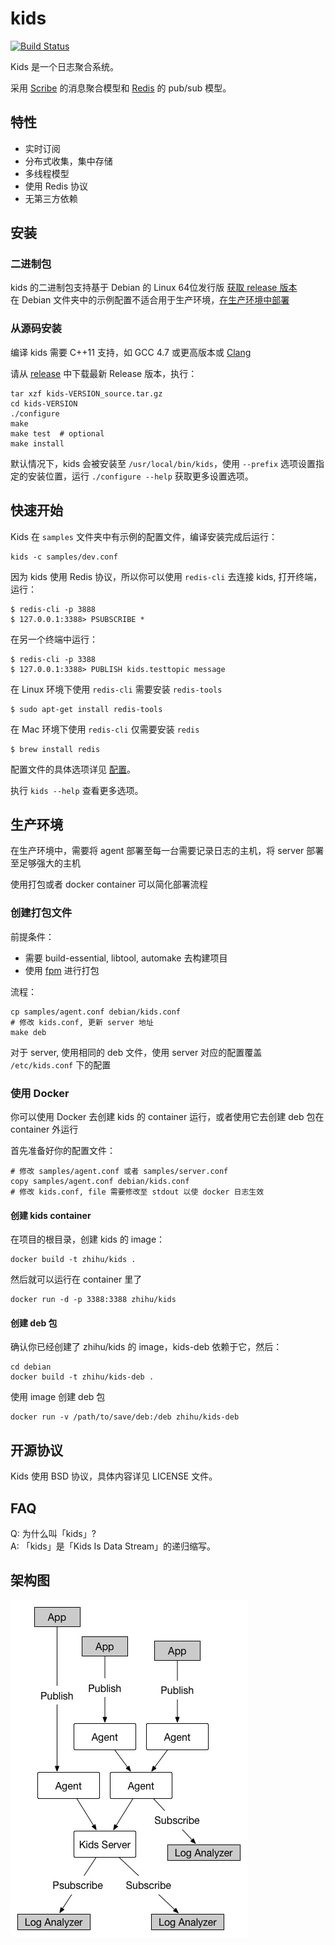 # kids

[![Build Status]][Travis CI]

Kids 是一个日志聚合系统。

采用 [Scribe](https://github.com/facebookarchive/scribe) 的消息聚合模型和 [Redis](http://redis.io/) 的 pub/sub 模型。


## 特性

* 实时订阅
* 分布式收集，集中存储
* 多线程模型
* 使用 Redis 协议
* 无第三方依赖


## 安装

### 二进制包

kids 的二进制包支持基于 Debian 的 Linux 64位发行版 [获取 release 版本](https://github.com/zhihu/kids/releases)   
在 Debian 文件夹中的示例配置不适合用于生产环境，[在生产环境中部署](#production)

### 从源码安装

编译 kids 需要 C++11 支持，如 GCC 4.7 或更高版本或 [Clang](http://clang.llvm.org)

请从 [release](https://github.com/zhihu/kids/releases) 中下载最新 Release 版本，执行：

	tar xzf kids-VERSION_source.tar.gz
	cd kids-VERSION
	./configure
	make
	make test  # optional
	make install

默认情况下，kids 会被安装至 `/usr/local/bin/kids`，使用 `--prefix` 选项设置指定的安装位置，运行 `./configure --help` 获取更多设置选项。


## 快速开始

Kids 在 `samples` 文件夹中有示例的配置文件，编译安装完成后运行：

	kids -c samples/dev.conf
	
因为 kids 使用 Redis 协议，所以你可以使用 `redis-cli` 去连接 kids, 打开终端，运行：
		
	$ redis-cli -p 3888
	$ 127.0.0.1:3388> PSUBSCRIBE *

在另一个终端中运行：
	
	$ redis-cli -p 3388
	$ 127.0.0.1:3388> PUBLISH kids.testtopic message

在 Linux 环境下使用 `redis-cli` 需要安装 `redis-tools`

	$ sudo apt-get install redis-tools
	
在 Mac 环境下使用 `redis-cli` 仅需要安装 `redis`

	$ brew install redis
	
配置文件的具体选项详见 [配置](doc/config.zh_CN.md)。

执行 `kids --help` 查看更多选项。

<a name="production"></a>
## 生产环境

在生产环境中，需要将 agent 部署至每一台需要记录日志的主机，将 server 部署至足够强大的主机

使用打包或者 docker container 可以简化部署流程

### 创建打包文件

前提条件：

* 需要 build-essential, libtool, automake 去构建项目
* 使用 [fpm](https://github.com/jordansissel/fpm) 进行打包

流程：

	cp samples/agent.conf debian/kids.conf
	# 修改 kids.conf, 更新 server 地址
	make deb

对于 server, 使用相同的 deb 文件，使用 server 对应的配置覆盖 `/etc/kids.conf` 下的配置

### 使用 Docker

你可以使用 Docker 去创建 kids 的 container 运行，或者使用它去创建 deb 包在 container 外运行

首先准备好你的配置文件：

	# 修改 samples/agent.conf 或者 samples/server.conf
	copy samples/agent.conf debian/kids.conf
	# 修改 kids.conf, file 需要修改至 stdout 以使 docker 日志生效

#### 创建 kids container

在项目的根目录，创建 kids 的 image：

	docker build -t zhihu/kids .
	
然后就可以运行在 container 里了

	docker run -d -p 3388:3388 zhihu/kids
	
#### 创建 deb 包

确认你已经创建了 zhihu/kids 的 image，kids-deb 依赖于它，然后：

	cd debian
	docker build -t zhihu/kids-deb .
	
使用 image 创建 deb 包

	docker run -v /path/to/save/deb:/deb zhihu/kids-deb


## 开源协议

Kids 使用 BSD 协议，具体内容详见 LICENSE 文件。


## FAQ

Q: 为什么叫「kids」?  
A: 「kids」是「Kids Is Data Stream」的递归缩写。


## 架构图

![image](doc/image/arch.jpg)

[Build Status]: https://img.shields.io/travis/zhihu/kids/master.svg?style=flat
[Travis CI]:	https://travis-ci.org/zhihu/kids

